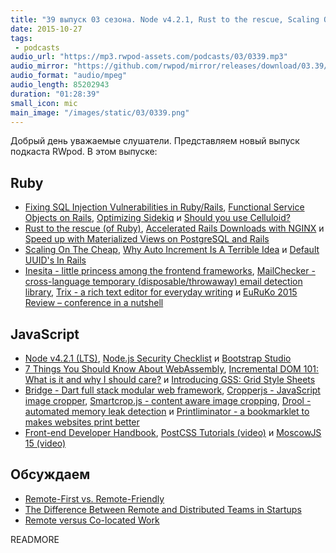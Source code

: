 ```yaml
---
title: "39 выпуск 03 сезона. Node v4.2.1, Rust to the rescue, Scaling On The Cheap, Bootstrap Studio, Cropperjs, Printliminator и прочее"
date: 2015-10-27
tags:
 - podcasts
audio_url: "https://mp3.rwpod-assets.com/podcasts/03/0339.mp3"
audio_mirror: "https://github.com/rwpod/mirror/releases/download/03.39/0339.mp3"
audio_format: "audio/mpeg"
audio_length: 85202943
duration: "01:28:39"
small_icon: mic
main_image: "/images/static/03/0339.png"
---
```


Добрый день уважаемые слушатели. Представляем новый выпуск подкаста RWpod. В этом выпуске:

## Ruby

 - [Fixing SQL Injection Vulnerabilities in Ruby/Rails](http://gavinmiller.io/2015/fixing-sql-injection-vulnerabilities/), [Functional Service Objects on Rails](http://firedev.com/posts/2015/functional-service-objects-on-rails/), [Optimizing Sidekiq](http://www.mikeperham.com/2015/10/14/optimizing-sidekiq/) и [Should you use Celluloid?](http://www.mikeperham.com/2015/10/14/should-you-use-celluloid/)
 - [Rust to the rescue (of Ruby)](https://medium.com/@fbzga/rust-to-the-rescue-of-ruby-2067f5e1dc25), [Accelerated Rails Downloads with NGINX](https://mattbrictson.com/accelerated-rails-downloads) и [Speed up with Materialized Views on PostgreSQL and Rails](http://www.sitepoint.com/speed-up-with-materialized-views-on-postgresql-and-rails/)
 - [Scaling On The Cheap](https://medium.com/@ayasin/scaling-on-the-cheap-933e46944886#.ffxya39wa), [Why Auto Increment Is A Terrible Idea](https://www.clever-cloud.com/blog/engineering/2015/05/20/Why-Auto-Increment-Is-A-Terrible-Idea/) и [Default UUID's In Rails](http://blog.mccartie.com/2015/10/20/default-uuid's-in-rails.html)
 - [Inesita - little princess among the frontend frameworks](https://inesita-rb.github.io/), [MailChecker - cross-language temporary (disposable/throwaway) email detection library](https://github.com/FGRibreau/mailchecker), [Trix - a rich text editor for everyday writing](http://trix-editor.org/) и [EuRuKo 2015 Review – conference in a nutshell](http://dev.mensfeld.pl/2015/10/euruko-2015-review-conference-in-a-nutshell/)

## JavaScript

 - [Node v4.2.1 (LTS)](https://nodejs.org/en/blog/release/v4.2.1/), [Node.js Security Checklist](https://blog.risingstack.com/node-js-security-checklist/) и [Bootstrap Studio](http://bootstrapstudio.io/)
 - [7 Things You Should Know About WebAssembly](https://auth0.com/blog/2015/10/14/7-things-you-should-know-about-web-assembly/), [Incremental DOM 101: What is it and why I should care?](https://auth0.com/blog/2015/10/23/incremental-dom/) и [Introducing GSS: Grid Style Sheets](http://www.sitepoint.com/introducing-gss-grid-style-sheets/)
 - [Bridge - Dart full stack modular web framework](http://dart-bridge.io/), [Cropperjs - JavaScript image cropper](http://fengyuanchen.github.io/cropperjs/), [Smartcrop.js - content aware image cropping](https://github.com/jwagner/smartcrop.js), [Drool - automated memory leak detection](https://github.com/samccone/drool) и [Printliminator - a bookmarklet to makes websites print better](https://css-tricks.github.io/The-Printliminator/)
 - [Front-end Developer Handbook](http://www.frontendhandbook.com/), [PostCSS Tutorials (video)](https://www.youtube.com/playlist?list=PLLnpHn493BHFvjZzyYrQP0RTsG-Al7j9m) и [MoscowJS 15 (video)](https://www.youtube.com/playlist?list=PL95OM-7UObpGuBTS9k8ssHJlAoMxBah9j)

## Обсуждаем

 - [Remote-First vs. Remote-Friendly](http://zachholman.com/posts/remote-first/)
 - [The Difference Between Remote and Distributed Teams in Startups](https://www.blossom.co/blog/remote-versus-distributed-teams)
 - [Remote versus Co-located Work](http://martinfowler.com/articles/remote-or-co-located.html)

READMORE


